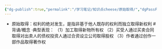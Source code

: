 ```yaml
---
{"dg-publish":true,"permalink":"/学习笔记/知识点cheese/原始取得/","dgPassFrontmatter":true}
---
```


- 原始取得：权利的绝对发生，是指非基于他人既存的权利而独立取得新权利 #背诵/概念 
·典型表现：
（1）加工取得新物所有权
（2）买受人通过买卖合同取得对出卖人的债权投资人通过合资设立公司取得股权
（3）作者通过创作一部作品取得著作权